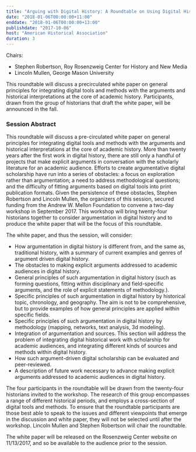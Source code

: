 ```yaml
---
title: "Arguing with Digital History: A Roundtable on Using Digital History to Make Arguments for Academic Audiences"
date: "2018-01-06T00:00:00+11:00"
enddate: "2018-01-06T00:00:00+13:00"
publishdate: "2017-10-06"
host: "American Historical Association"
duration: 3
---
```


Chairs:

- Stephen Robertson, Roy Rosenzweig Center for History and New Media
- Lincoln Mullen, George Mason University

This roundtable will discuss a precirculated white paper on general principles for integrating digital tools and methods with the arguments and historical interpretations at the core of academic history. Participants, drawn from the group of historians that draft the white paper, will be announced in the fall.

### Session Abstract

This roundtable will discuss a pre-circulated white paper on general principles for integrating digital tools and methods with the arguments and historical interpretations at the core of academic history. More than twenty years after the first work in digital history, there are still only a handful of projects that make explicit arguments in conversation with the scholarly literature for an academic audience. Efforts to create argumentative digital scholarship have run into a series of obstacles: a focus on exploration rather than argumentation; a need to address methodological questions; and the difficulty of fitting arguments based on digital tools into print publication formats. Given the persistence of these obstacles, Stephen Robertson and Lincoln Mullen, the organizers of this session, secured funding from the Andrew W. Mellon Foundation to convene a two-day workshop in September 2017. This workshop will bring twenty-four historians together to consider argumentation in digital history and to produce the white paper that will be the focus of this roundtable.

The white paper, and thus the session, will consider:

- How argumentation in digital history is different from, and the same as, traditional history, with a summary of current examples and genres of argument driven digital history.
- The obstacles to making explicit arguments addressed to academic audiences in digital history.
- General principles of such argumentation in digital history (such as forming questions, fitting within disciplinary and field-specific arguments, and the role of explicit statements of methodology.).
- Specific principles of such argumentation in digital history by historical topic, chronology, and geography. The aim is not to be comprehensive, but to provide examples of how general principles are applied within specific fields.
- Specific principles of such argumentation in digital history by methodology (mapping, networks, text analysis, 3d modeling).
- Integration of argumentation and sources. This section will address the problem of integrating digital historical work with scholarship for academic audiences, and integrating different kinds of sources and methods within digital history.
- How such argument-driven digital scholarship can be evaluated and peer-reviewed.
- A description of future work necessary to advance making explicit arguments addressed to academic audiences in digital history.

The four participants in the roundtable will be drawn from the twenty-four historians invited to the workshop. The research of this group encompasses a range of different historical periods, and employs a cross-section of digital tools and methods. To ensure that the roundtable participants are those best able to speak to the issues and different viewpoints that emerge in the discussion and white paper, they will not be selected until after the workshop. Lincoln Mullen and Stephen Robertson will chair the roundtable.

The white paper will be released on the Rosenzweig Center website on 11/13/2017, and so be available to the audience prior to the session.

